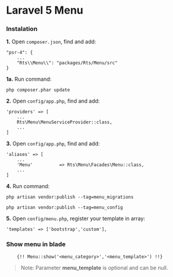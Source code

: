 # Laravel 5 Menu

### Instalation

**1.** Open `composer.json`, find and add:
```
"psr-4": {
	...
	"Rts\\Menu\\": "packages/Rts/Menu/src"
}
```
**1a.** Run command:
```ssh
php composer.phar update
```

**2.** Open `config/app.php`, find and add:
```
'providers' => [
	...
	Rts\Menu\MenuServiceProvider::class,
	...
]
```
**3.** Open `config/app.php`, find and add:
```
'aliases' => [
	...
	'Menu'      	=> Rts\Menu\Facades\Menu::class,
	...
]
```

**4.** Run command:
```ssh
php artisan vendor:publish --tag=menu_migrations
```
```ssh
php artisan vendor:publish --tag=menu_config
```

**5.** Open `config/menu.php`, register your template in array:
```
'templates' => ['bootstrap','custom'],
```

### Show menu in blade
```
	{!! Menu::show('<menu_category>','<menu_template>') !!}
```
>Note: Parameter **menu_template** is optional and can be null.